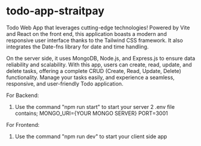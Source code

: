# todo-app-straitpay
Todo Web App that leverages cutting-edge technologies! Powered by Vite and React on the front end, this application boasts a modern and responsive user interface thanks to the Tailwind CSS framework. It also integrates the Date-fns library for date and time handling.

On the server side, it uses MongoDB, Node.js, and Express.js to ensure data reliability and scalability. With this app, users can create, read, update, and delete tasks, offering a complete CRUD (Create, Read, Update, Delete) functionality. Manage your tasks easily, and experience a seamless, responsive, and user-friendly Todo application.

For Backend:
1. Use the command "npm run start" to start your server
2 .env file contains;
MONGO_URI={YOUR MONGO SERVER}
PORT=3001

For Frontend:
1. Use the command "npm run dev" to start your client side app
